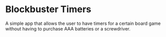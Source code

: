 # Blockbuster Timers

A simple app that allows the user to have timers for a certain board game without having to purchase AAA batteries or a screwdriver.
